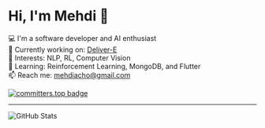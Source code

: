 # Hi, I'm Mehdi 👋

💻 I'm a software developer and AI enthusiast  
🚀 Currently working on: [Deliver-E](https://github.com/yourusername/deliver-e)  
🧠 Interests: NLP, RL, Computer Vision  
🌱 Learning: Reinforcement Learning, MongoDB, and Flutter  
📫 Reach me: mehdiacho@gmail.com

[![committers.top badge](https://user-badge.committers.top/botswana/USERNAME.svg)](https://user-badge.committers.top/botswana/USERNAME)
***
![GitHub Stats](https://github-readme-stats.vercel.app/api?username=mehdiacho&show_icons=true&theme=radical)
